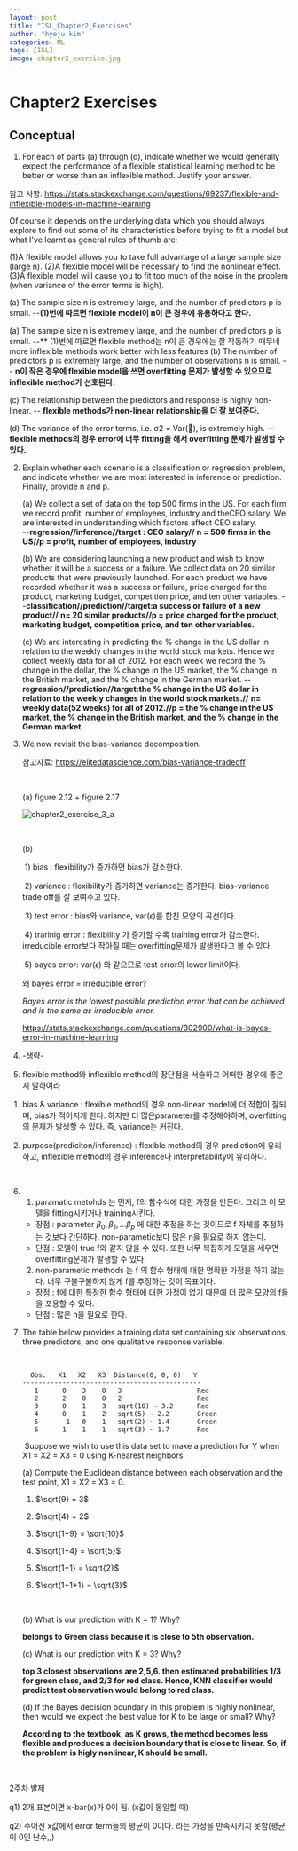 ```yaml
---
layout: post
title: "ISL_Chapter2_Exercises"
author: "hyeju.kim"
categories: ML
tags: [ISL]
image: chapter2_exercise.jpg
---
```


# Chapter2 Exercises

## Conceptual

1. For each of parts (a) through (d), indicate whether we would generally expect the performance of a flexible statistical learning method to be better or worse than an inflexible method. Justify your answer.

참고 사항:
https://stats.stackexchange.com/questions/69237/flexible-and-inflexible-models-in-machine-learning

Of course it depends on the underlying data which you should always explore to find out some of its characteristics before trying to fit a model but what I've learnt as general rules of thumb are:

(1)A flexible model allows you to take full advantage of a large sample size (large n).
(2)A flexible model will be necessary to find the nonlinear effect.
(3)A flexible model will cause you to fit too much of the noise in the problem (when variance of the error terms is high).


   (a) The sample size n is extremely large, and the number of predictors p is small. --**(1)번에 따르면 flexible model이 n이 큰 경우에 유용하다고 한다.**


   (a) The sample size n is extremely large, and the number of predictors p is small. --** (1)번에 따르면 flexible method는 n이 큰 경우에는 잘 작동하기 때무네 more inflexible methods work better with less features
   (b) The number of predictors p is extremely large, and the number of observations n is small. -- **n이 작은 경우에 flexible model을 쓰면 overfitting 문제가 발생할 수 있으므로 inflexible method가 선호된다.**

   (c) The relationship between the predictors and response is highly non-linear. -- **flexible methods가 non-linear relationship을 더 잘 보여준다.**

   (d) The variance of the error terms, i.e. σ2 = Var(), is extremely high. -- **flexible methods의 경우 error에 너무 fitting을 해서 overfitting 문제가 발생할 수 있다.**



2. Explain whether each scenario is a classification or regression problem, and indicate whether we are most interested in inference or prediction. Finally, provide n and p.

   (a) We collect a set of data on the top 500 firms in the US. For each firm we record profit, number of employees, industry and theCEO salary. We are interested in understanding which factors affect CEO salary.   
   --**regression//inference//target : CEO salary//**
   **n = 500 firms in the US//p = profit, number of employees, industry**

   (b) We are considering launching a new product and wish to know whether it will be a success or a failure. We collect data on 20 similar products that were previously launched. For each product we have recorded whether it was a success or failure, price charged for the product, marketing budget, competition price, and ten other variables. 
   --**classification//prediction//target:a success or failure of a new product//**
   **n= 20 similar products//p = price charged for the product, marketing budget, competition price, and ten other variables.**

   (c) We are interesting in predicting the % change in the US dollar in relation to the weekly changes in the world stock markets. Hence we collect weekly data for all of 2012. For each week we record the % change in the dollar, the % change in the US market, the % change in the British market, and the % change in the German market. 
   --**regression//prediction//target:the % change in the US dollar in relation to the weekly changes in the world stock markets.//**
   **n= weekly data(52 weeks) for all of 2012.//p = the % change in the US market, the % change in the British market, and the % change in the German market.**



3. We now revisit the bias-variance decomposition.

   참고자료: https://elitedatascience.com/bias-variance-tradeoff

   ​

   (a) figure 2.12 + figure 2.17

   ![chapter2_exercise_3_a](https://user-images.githubusercontent.com/32008883/37323314-3d5cb034-26c6-11e8-8c27-32a0d31f3ab0.jpg)

   ​

   (b) 

   ​	1) bias : flexibility가 증가하면 bias가 감소한다.

   ​	2) variance : flexibility가 증가하면 variance는 증가한다. bias-variance trade off를 잘 보여주고 있다.

   ​	3) test error : bias와 variance, var($\epsilon$)를 합친 모양의 곡선이다.   

   ​	4) trarinig error : flexibility 가 증가할 수록 training error가 감소한다. irreducible error보다 작아질 때는 overfitting문제가 발생한다고 볼 수 있다.

   ​	5) bayes error:  var($\epsilon$) 와 같으므로 test error의 lower limit이다. 

   왜 bayes error = irreducible error? 

   *Bayes error is the lowest possible prediction error that can be achieved and is the same as irreducible error.* 

   https://stats.stackexchange.com/questions/302900/what-is-bayes-error-in-machine-learning

4. -생략-

5.  flexible method와 inflexible method의 장단점을 서술하고 어떠한 경우에 좋은지 말하여라

   1) bias & variance :  flexible method의 경우 non-linear model에 더 적합이 잘되며, bias가 적어지게 한다. 하지만 더 많은parameter를 추정해야하며, overfitting의 문제가 발생할 수 있다. 즉, variance는 커진다.

   2) purpose(prediciton/inference) :  flexible method의 경우  prediction에 유리하고,  inflexible method의 경우 inference나 interpretability에 유리하다.

   ​

6. 1) paramatic metohds 는 먼저, f의 함수식에 대한 가정을 만든다. 그리고 이 모델을 fitting시키거나 training시킨다.

   - 장점 : parameter $\beta_0, \beta_1, ... \beta_p$ 에 대한 추정을 하는 것이므로 f  자체를 추정하는 것보다 간단하다. non-parametic보다 많은 n을 필요로 하지 않는다. 
   - 단점 :  모델이 true f와 같지 않을 수 있다. 또한 너무 복잡하게 모델을 세우면 overfitting문제가 발생할 수 있다.

   2) non-parametic methods 는 f 의 함수 형태에 대한 명확한 가정을 하지 않는다. 너무 구불구불하지 않게 f를 추정하는 것이 목표이다. 

   - 장점 : f에 대한 특정한 함수 형태에 대한 가정이 없기 때문에 더 많은 모양의 f들을 포용할 수 있다. 
   - 단점 :  많은 n을 필요로 한다.

7. The table below provides a training data set containing six observations, three predictors, and one qualitative response variable.

   ​

         Obs.   X1   X2   X3  Distance(0, 0, 0)   Y
       ---------------------------------------------
          1      0    3    0   3                   Red 
          2      2    0    0   2                   Red
          3      0    1    3   sqrt(10) ~ 3.2      Red
          4      0    1    2   sqrt(5) ~ 2.2       Green
          5      -1   0    1   sqrt(2) ~ 1.4       Green
          6      1    1    1   sqrt(3) ~ 1.7       Red
   ​
   Suppose we wish to use this data set to make a prediction for Y when X1 = X2 = X3 = 0 using K-nearest neighbors.

   (a) Compute the Euclidean distance between each observation and the test point, X1 = X2 = X3 = 0.

   1) $\sqrt{9} = 3$

   2) $\sqrt{4} = 2$

   3) $\sqrt{1+9} = \sqrt{10}$

   4) $\sqrt{1+4} = \sqrt{5}$

   5) $\sqrt{1+1} = \sqrt{2}$

   6) $\sqrt{1+1+1} = \sqrt{3}$ 

   ​

   (b) What is our prediction with K = 1? Why?

   **belongs to Green class because it is close to 5th observation.**

   (c) What is our prediction with K = 3? Why?

   **top 3 closest observations are 2,5,6. then estimated probabilities 1/3 for green class, and 2/3 for red class. Hence, KNN classifier would predict test observation would belong to red class.**

   (d) If the Bayes decision boundary in this problem is highly nonlinear, then would we expect the best value for K to be large or small? Why?

   **According to the textbook, as K grows, the method becomes less flexible and produces a decision boundary that is close to linear. So, if the problem is higly nonlinear, K should be small.**

   ​


2주차 발제

q1) 2개 표본이면 x-bar(x)가 0이 됨. (x값이 동일할 때)

q2) 주어진 x값에서 error term들의 평균이 0이다. 라는 가정을 만족시키지 못함(평균이 0인 난수,,)
